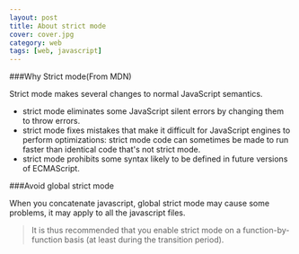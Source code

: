 ```yaml
---
layout: post
title: About strict mode
cover: cover.jpg
category: web
tags: [web, javascript]
---
```



###Why Strict mode(From MDN)

Strict mode makes several changes to normal JavaScript semantics.

- strict mode eliminates some JavaScript silent errors by changing them to throw errors. 
- strict mode fixes mistakes that make it difficult for JavaScript engines to perform optimizations: strict mode code can sometimes be made to run faster than identical code that's not strict mode. 
- strict mode prohibits some syntax likely to be defined in future versions of ECMAScript.


###Avoid global strict mode

When you concatenate javascript, global strict mode may cause some problems, it may apply to all the javascript files.

> It is thus recommended that you enable strict mode on a function-by-function basis (at least during the transition period).
